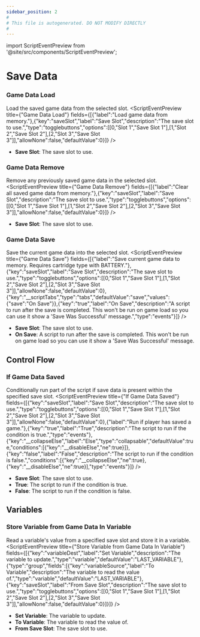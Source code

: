 ```yaml
---
sidebar_position: 2
#
# This file is autogenerated. DO NOT MODIFY DIRECTLY
#
---
```


import ScriptEventPreview from '@site/src/components/ScriptEventPreview';

# Save Data

### Game Data Load
Load the saved game data from the selected slot.
<ScriptEventPreview title={"Game Data Load"} fields={[{"label":"Load game data from memory."},{"key":"saveSlot","label":"Save Slot","description":"The save slot to use.","type":"togglebuttons","options":[[0,"Slot 1","Save Slot 1"],[1,"Slot 2","Save Slot 2"],[2,"Slot 3","Save Slot 3"]],"allowNone":false,"defaultValue":0}]} />

- **Save Slot**: The save slot to use.  

### Game Data Remove
Remove any previously saved game data in the selected slot.
<ScriptEventPreview title={"Game Data Remove"} fields={[{"label":"Clear all saved game data from memory."},{"key":"saveSlot","label":"Save Slot","description":"The save slot to use.","type":"togglebuttons","options":[[0,"Slot 1","Save Slot 1"],[1,"Slot 2","Save Slot 2"],[2,"Slot 3","Save Slot 3"]],"allowNone":false,"defaultValue":0}]} />

- **Save Slot**: The save slot to use.  

### Game Data Save
Save the current game data into the selected slot.
<ScriptEventPreview title={"Game Data Save"} fields={[{"label":"Save current game data to memory. Requires cartridge type with BATTERY."},{"key":"saveSlot","label":"Save Slot","description":"The save slot to use.","type":"togglebuttons","options":[[0,"Slot 1","Save Slot 1"],[1,"Slot 2","Save Slot 2"],[2,"Slot 3","Save Slot 3"]],"allowNone":false,"defaultValue":0},{"key":"__scriptTabs","type":"tabs","defaultValue":"save","values":{"save":"On Save"}},{"key":"true","label":"On Save","description":"A script to run after the save is completed. This won't be run on game load so you can use it show a 'Save Was Successful' message.","type":"events"}]} />

- **Save Slot**: The save slot to use.  
- **On Save**: A script to run after the save is completed. This won't be run on game load so you can use it show a 'Save Was Successful' message.  

## Control Flow
### If Game Data Saved
Conditionally run part of the script if save data is present within the specified save slot.
<ScriptEventPreview title={"If Game Data Saved"} fields={[{"key":"saveSlot","label":"Save Slot","description":"The save slot to use.","type":"togglebuttons","options":[[0,"Slot 1","Save Slot 1"],[1,"Slot 2","Save Slot 2"],[2,"Slot 3","Save Slot 3"]],"allowNone":false,"defaultValue":0},{"label":"Run if player has saved a game."},{"key":"true","label":"True","description":"The script to run if the condition is true.","type":"events"},{"key":"__collapseElse","label":"Else","type":"collapsable","defaultValue":true,"conditions":[{"key":"__disableElse","ne":true}]},{"key":"false","label":"False","description":"The script to run if the condition is false.","conditions":[{"key":"__collapseElse","ne":true},{"key":"__disableElse","ne":true}],"type":"events"}]} />

- **Save Slot**: The save slot to use.  
- **True**: The script to run if the condition is true.  
- **False**: The script to run if the condition is false.  

## Variables
### Store Variable from Game Data In Variable
Read a variable's value from a specified save slot and store it in a variable.
<ScriptEventPreview title={"Store Variable from Game Data In Variable"} fields={[{"key":"variableDest","label":"Set Variable","description":"The variable to update.","type":"variable","defaultValue":"LAST_VARIABLE"},{"type":"group","fields":[{"key":"variableSource","label":"To Variable","description":"The variable to read the value of.","type":"variable","defaultValue":"LAST_VARIABLE"},{"key":"saveSlot","label":"From Save Slot","description":"The save slot to use.","type":"togglebuttons","options":[[0,"Slot 1","Save Slot 1"],[1,"Slot 2","Save Slot 2"],[2,"Slot 3","Save Slot 3"]],"allowNone":false,"defaultValue":0}]}]} />

- **Set Variable**: The variable to update.  
- **To Variable**: The variable to read the value of.  
- **From Save Slot**: The save slot to use.  

